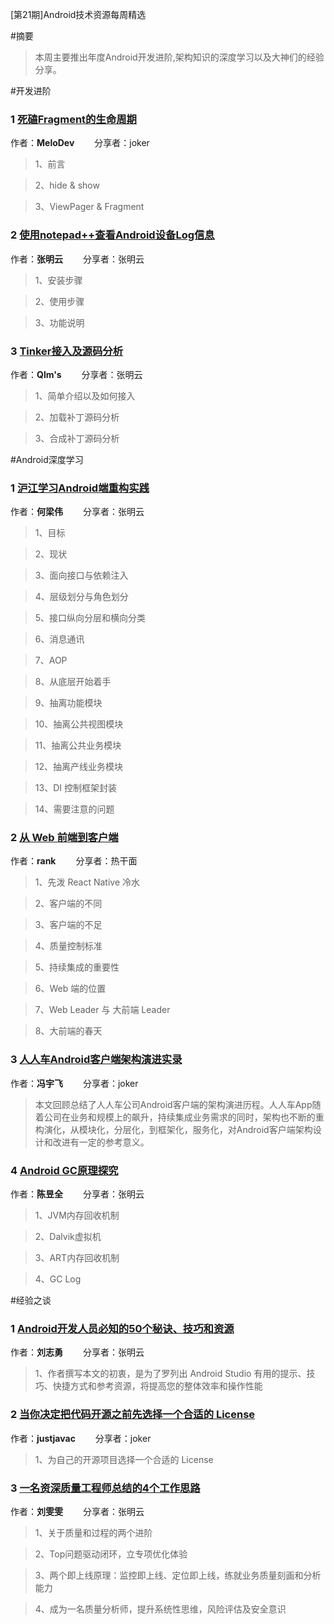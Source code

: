 [第21期]Android技术资源每周精选

#摘要
>本周主要推出年度Android开发进阶,架构知识的深度学习以及大神们的经验分享。

#开发进阶

### 1 [死磕Fragment的生命周期](http://www.jianshu.com/p/52daa5ff5130)

作者：**MeloDev** &emsp;&emsp;分享者：joker

>1、前言

>2、hide & show

>3、ViewPager & Fragment

### 2 [使用notepad++查看Android设备Log信息](https://zhuanlan.zhihu.com/p/24777096?utm_source=wechat_session&utm_medium=social&from=groupmessage)

作者：**张明云** &emsp;&emsp;分享者：张明云

>1、安装步骤

>2、使用步骤

>3、功能说明

### 3 [Tinker接入及源码分析](http://qlm.pw/2017/01/07/tinker%E6%8E%A5%E5%85%A5%E5%8F%8A%E6%BA%90%E7%A0%81%E5%88%86%E6%9E%90%EF%BC%88%E4%B8%80%EF%BC%89/?winzoom=1)

作者：**Qlm's** &emsp;&emsp;分享者：张明云

>1、简单介绍以及如何接入

>2、加载补丁源码分析

>3、合成补丁源码分析

#Android深度学习

### 1 [沪江学习Android端重构实践](http://mp.weixin.qq.com/s?__biz=MzA3ODg4MDk0Ng==&mid=2651113015&idx=1&sn=8a83441294728480567d5d44ad53062c&chksm=844c6feab33be6fce0727f5cfc0df2878c664a7eabe883b203fba70898772c3f9bdfd8c96028&mpshare=1&scene=1&srcid=0108DIiLKpjzQGXJEse5zPWT#rd)

作者：**何梁伟** &emsp;&emsp;分享者：张明云

>1、目标

>2、现状

>3、面向接口与依赖注入

>4、层级划分与角色划分

>5、接口纵向分层和横向分类

>6、消息通讯

>7、AOP

>8、从底层开始着手

>9、抽离功能模块

>10、抽离公共视图模块

>11、抽离公共业务模块

>12、抽离产线业务模块

>13、DI 控制框架封装

>14、需要注意的问题

### 2 [从 Web 前端到客户端](http://mp.weixin.qq.com/s?__biz=MzA5NDY0ODkxNA==&mid=2649956710&idx=1&sn=8b168514de30f158ffa8cb7195701e66&chksm=884cee5bbf3b674deb8268597124b9fbb5305cf7a698f6e805dff8f5a911e30b352fe91b6e2f&mpshare=1&scene=1&srcid=0107w8vAPtldCDn4XjZ0N8Sp#rd)

作者：**rank** &emsp;&emsp;分享者：热干面

>1、先泼 React Native 冷水

>2、客户端的不同

>3、客户端的不足

>4、质量控制标准

>5、持续集成的重要性

>6、Web 端的位置

>7、Web Leader 与 大前端 Leader

>8、大前端的春天

### 3 [人人车Android客户端架构演进实录](http://mp.weixin.qq.com/s/lqkqNv7BW2F7dPKOTzlxQw)

作者：**冯宇飞** &emsp;&emsp;分享者：joker

>本文回顾总结了人人车公司Android客户端的架构演进历程。人人车App随着公司在业务和规模上的飙升，持续集成业务需求的同时，架构也不断的重构演化，从模块化，分层化，到框架化，服务化，对Android客户端架构设计和改进有一定的参考意义。

### 4 [Android GC原理探究](https://zhuanlan.zhihu.com/p/24835977?utm_source=wechat_session&utm_medium=social)

作者：**陈昱全** &emsp;&emsp;分享者：张明云

>1、JVM内存回收机制

>2、Dalvik虚拟机

>3、ART内存回收机制

>4、GC Log


#经验之谈

### 1 [Android开发人员必知的50个秘诀、技巧和资源](http://www.infoq.com/cn/articles/50-tips-tips-and-resources-android-developers-must-know?from=groupmessage)

作者：**刘志勇** &emsp;&emsp;分享者：张明云

>1、作者撰写本文的初衷，是为了罗列出 Android Studio 有用的提示、技巧、快捷方式和参考资源，将提高您的整体效率和操作性能

### 2 [当你决定把代码开源之前先选择一个合适的 License](https://zhuanlan.zhihu.com/p/24575976?utm_source=wechat_session&utm_medium=social&from=groupmessage)

作者：**justjavac** &emsp;&emsp;分享者：joker

>1、为自己的开源项目选择一个合适的 License

### 3 [一名资深质量工程师总结的4个工作思路](http://mp.weixin.qq.com/s/0qEBWuZa2fpybCjV52Qi1g)

作者：**刘雯雯** &emsp;&emsp;分享者：张明云

>1、关于质量和过程的两个进阶

>2、Top问题驱动闭环，立专项优化体验

>3、两个即上线原理：监控即上线、定位即上线，练就业务质量刻画和分析能力

>4、成为一名质量分析师，提升系统性思维，风险评估及安全意识